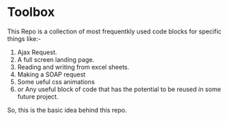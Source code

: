 # Toolbox

This Repo is a collection of most frequentkly used code blocks for specific things like:-

1. Ajax Request.
2. A full screen landing page.
3. Reading and writing from excel sheets.
4. Making a SOAP request
5. Some ueful css animations 
6. or Any useful block of code that has the potential to be reused in some future project.

So, this is the basic idea behind this repo.

